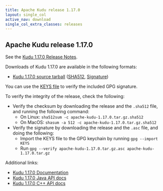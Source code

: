 ```yaml
---
title: Apache Kudu release 1.17.0
layout: single_col
active_nav: download
single_col_extra_classes: releases
---
```


<!--

Licensed to the Apache Software Foundation (ASF) under one
or more contributor license agreements.  See the NOTICE file
distributed with this work for additional information
regarding copyright ownership.  The ASF licenses this file
to you under the Apache License, Version 2.0 (the
"License"); you may not use this file except in compliance
with the License.  You may obtain a copy of the License at

  http://www.apache.org/licenses/LICENSE-2.0

Unless required by applicable law or agreed to in writing,
software distributed under the License is distributed on an
"AS IS" BASIS, WITHOUT WARRANTIES OR CONDITIONS OF ANY
KIND, either express or implied.  See the License for the
specific language governing permissions and limitations
under the License.

-->

## Apache Kudu release 1.17.0

See the [Kudu 1.17.0 Release Notes](docs/release_notes.html).

Downloads of Kudu 1.17.0 are available in the following formats:

* [Kudu 1.17.0 source tarball](http://www.apache.org/dyn/closer.cgi?path=kudu/1.17.0/apache-kudu-1.17.0.tar.gz)
  ([SHA512](https://www.apache.org/dist/kudu/1.17.0/apache-kudu-1.17.0.tar.gz.sha512),
  [Signature](https://www.apache.org/dist/kudu/1.17.0/apache-kudu-1.17.0.tar.gz.asc))

You can use the [KEYS file](https://www.apache.org/dist/kudu/KEYS) to verify the included GPG signature.

To verify the integrity of the release, check the following:

* Verify the checksum by downloading the release and the `.sha512` file, and
  running the following command:
    * On Linux: `sha512sum -c apache-kudu-1.17.0.tar.gz.sha512`
    * On MacOS: `shasum -a 512 -c apache-kudu-1.17.0.tar.gz.sha512`
* Verify the signature by downloading the release and the `.asc` file, and
  doing the following:
    * Import the KEYS file to the GPG keychain by running `gpg --import KEYS`
    * Run `gpg --verify apache-kudu-1.17.0.tar.gz.asc apache-kudu-1.17.0.tar.gz`

Additional links:

* [Kudu 1.17.0 Documentation](docs/)
* [Kudu 1.17.0 Java API docs](apidocs/)
* [Kudu 1.17.0 C++ API docs](cpp-client-api/)